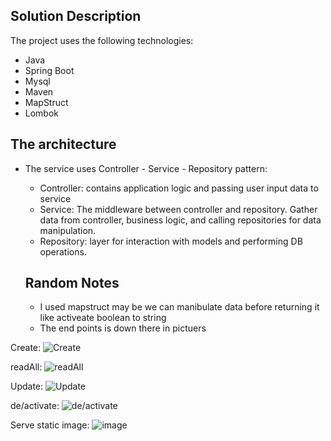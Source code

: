 ## Solution Description
The project uses the following technologies:

* Java 
* Spring Boot
* Mysql
* Maven
* MapStruct
* Lombok



## The architecture

* The service uses Controller - Service - Repository pattern:
    * Controller: contains application logic and passing user input data to service
    * Service: The middleware between controller and repository. Gather data from controller, 
      business logic, and calling repositories for data manipulation.
    * Repository: layer for interaction with models and performing DB operations.
  
  
  ## Random Notes
   * I used mapstruct may be we can manibulate data before returning it like activeate boolean to string
   * The end points is down there in pictuers




Create:
![Create](https://i.imgur.com/tuf9Hxf.png)



readAll:
![readAll](https://i.imgur.com/I2lCx9a.png)



Update:
![Update](https://i.imgur.com/I2lCx9a.png)


de/activate:
![de/activate](https://i.imgur.com/MegyOX9.png)



Serve static image:
![image](https://i.imgur.com/uyDzykX.png)
